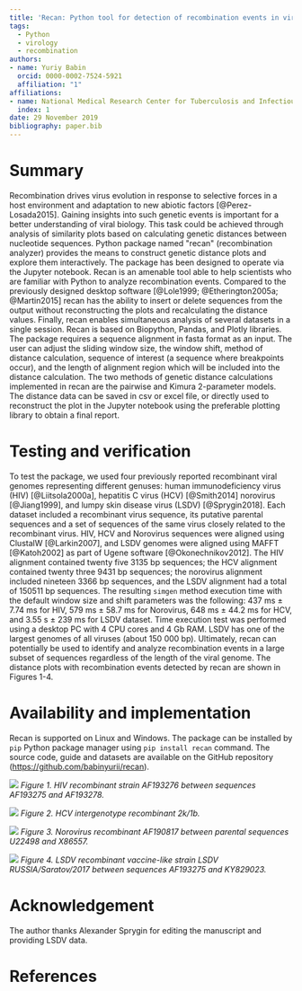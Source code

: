 ```yaml
---
title: 'Recan: Python tool for detection of recombination events in viral genomes'
tags:
  - Python
  - virology
  - recombination
authors:
- name: Yuriy Babin
  orcid: 0000-0002-7524-5921
  affiliation: "1"
affiliations: 
- name: National Medical Research Center for Tuberculosis and Infectious Diseases
  index: 1
date: 29 November 2019
bibliography: paper.bib
---
```



# Summary

Recombination drives virus evolution in response to selective forces in a host environment and adaptation to new abiotic factors [@Perez-Losada2015].
Gaining insights into such genetic events is important for a better understanding of viral biology. This task could be achieved through analysis of similarity plots based on calculating genetic distances between nucleotide sequences.
Python package named "recan" (recombination analyzer) provides the means to construct genetic distance plots and explore them interactively. The package has been designed to operate via the Jupyter notebook. Recan is an amenable tool able to help scientists who are familiar with Python to analyze recombination events.
Compared to the previously designed desktop software [@Lole1999; @Etherington2005a; @Martin2015] recan has the ability to insert or delete sequences from the output without reconstructing the plots and recalculating the distance values. Finally, recan enables simultaneous analysis of several datasets in a single session. Recan is based on Biopython, Pandas, and Plotly libraries. The package requires a sequence alignment in fasta format as an input. The user can adjust the sliding window size, the window shift, method of distance calculation, sequence of interest (a sequence where breakpoints occur), and the length of alignment region which will be included into the distance calculation. The two methods of genetic distance calculations implemented in recan are the pairwise and Kimura 2-parameter models. The distance data can be saved in csv or excel file, or directly used to reconstruct the plot in the Jupyter notebook using the preferable plotting library to obtain a final report. 

# Testing and verification
To test the package, we used four previously reported recombinant viral genomes representing different genuses: human immunodeficiency virus (HIV) [@Liitsola2000a], hepatitis C virus (HCV) [@Smith2014] norovirus [@Jiang1999], and lumpy skin disease virus (LSDV) [@Sprygin2018].
Each dataset included a recombinant virus sequence, its putative parental sequences and a set of sequences of the same virus closely related to the recombinant virus. HIV, HCV and Norovirus sequences were aligned using ClustalW [@Larkin2007], and LSDV genomes were aligned using MAFFT [@Katoh2002] as part of Ugene software [@Okonechnikov2012].
The HIV alignment contained twenty five 3135 bp sequences; the HCV alignment contained twenty three 9431 bp sequences; the norovirus alignment included nineteen 3366 bp sequences, and the LSDV alignment had a total of 150511 bp sequences. The resulting `simgen` method execution time with the default window size and shift parameters was the following: 437 ms ± 7.74 ms for HIV, 579 ms ± 58.7 ms for Norovirus, 648 ms ± 44.2 ms for HCV, and 3.55 s ± 239 ms for LSDV dataset. Time execution test was performed using a desktop PC with 4 CPU cores and 4 Gb RAM. LSDV has one of the largest genomes of all viruses (about 150 000 bp). Ultimately, recan can potentially be used to identify and analyze recombination events in a large subset of sequences regardless of the length of the viral genome. The distance plots with recombination events detected by recan are shown in Figures 1-4.

# Availability and implementation
Recan is supported on Linux and Windows. The package can be installed by `pip` Python package manager using `pip install recan` command. The source code, guide and datasets are available on the GitHub repository (https://github.com/babinyurii/recan). 

![](https://raw.githubusercontent.com/babinyurii/recan/master/paper_plots/hiv_rec_kal153.png)
_Figure 1. HIV recombinant strain AF193276 between sequences AF193275 and AF193278._


![](https://raw.githubusercontent.com/babinyurii/recan/master/paper_plots/hcv_2k_1b_rec.png)
_Figure 2. HCV intergenotype recombinant 2k/1b._


![](https://raw.githubusercontent.com/babinyurii/recan/master/paper_plots/norovirus_rec.png)
_Figure 3. Norovirus recombinant AF190817 between parental sequences U22498 and X86557._


![](https://raw.githubusercontent.com/babinyurii/recan/master/paper_plots/lsdv_rec_sar.png)
_Figure 4. LSDV recombinant vaccine-like strain LSDV RUSSIA/Saratov/2017 between sequences AF193275 and KY829023._

# Acknowledgement 
The author thanks Alexander Sprygin for editing the manuscript and providing LSDV data.



# References
